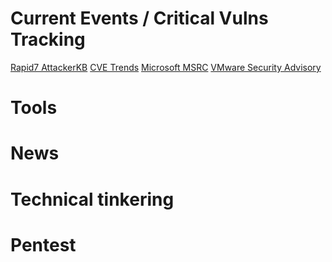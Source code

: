 # Current Events / Critical Vulns Tracking

[Rapid7 AttackerKB](https://attackerkb.com)
[CVE Trends](https://cvetrends.com/)
[Microsoft MSRC](https://msrc.microsoft.com/update-guide)
[VMware Security Advisory](https://www.vmware.com/security/advisories.html)

# Tools



# News



# Technical tinkering



# Pentest


